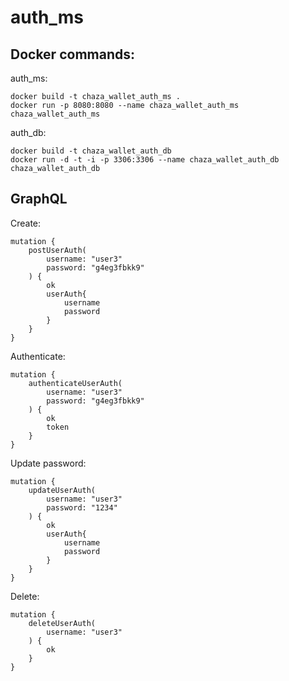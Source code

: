 # auth_ms

## Docker commands:
auth_ms:
```
docker build -t chaza_wallet_auth_ms .
docker run -p 8080:8080 --name chaza_wallet_auth_ms chaza_wallet_auth_ms
```
auth_db:
```
docker build -t chaza_wallet_auth_db
docker run -d -t -i -p 3306:3306 --name chaza_wallet_auth_db chaza_wallet_auth_db
```

## GraphQL
Create:
```
mutation {
    postUserAuth(
        username: "user3"
        password: "g4eg3fbkk9"
    ) {
        ok
        userAuth{
            username
            password
        }
    }
}
```
Authenticate:
```
mutation {
    authenticateUserAuth(
        username: "user3"
        password: "g4eg3fbkk9"
    ) {
        ok
        token
    }
}
```
Update password:
```
mutation {
    updateUserAuth(
        username: "user3"
        password: "1234"
    ) {
        ok
        userAuth{
            username
            password
        }
    }
}
```
Delete:
```
mutation {
    deleteUserAuth(
        username: "user3"
    ) {
        ok
    }
}
```
